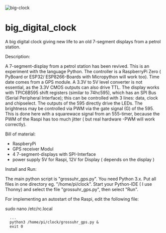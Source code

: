![big-clock](https://user-images.githubusercontent.com/50828453/71590415-9c593680-2b28-11ea-9261-22b783d1ca86.JPG)

# big_digital_clock
A big digital clock giving new life to an old 7-segment displays from a petrol station. 

Description:

A 7-segment-display from a petrol station has been revived. This is an experiment with the language Python.
The controller is a RaspberryPi Zero ( PyBoard or ESP32/ ESP8266-Boards with Micropython will work too). Time date comes from a GPS module.
A 3.3V to 5V level converter is not essential, as the 3.3V CMOS outputs can also drive TTL.
The display works with TPIC6B595 shift registers (similar to 74hc595), which has an SPI Bus (Serial Peripheral Interface);
this can be controlled with 3 lines: data, clock and chipselect. The outputs of the 595 directly drive the LEDs.
The brightness may be controlled via PWM via the gate signal (G) of the 595. This is done here with a squarewace signal from an
555-timer, because the PWM of the Raspi has too much jitter ( but real hardware -PWM will work correctly).

Bill of material:
  - RaspberyPi
  - GPS receiver Modul
  - 4 7-segment-displays with SPI-Interface
  - power supply 5V for Raspi, 12V for Display ( depends on the display )


Install and Run:

The main python script is "grossuhr_gps.py".
You need Python 3.x.
Put all files in one directory eg. "/home/pi/clock". Start your Python-IDE ( I use Thonny) and 
select the  file "grossuhr_gps.py", then select "Run". 

For implementing an autostart of the Raspi, edit the following file:

sudo nano /etc/rc.local

      ...
      python3 /home/pi/clock/grossuhr_gps.py &
      exit 0



